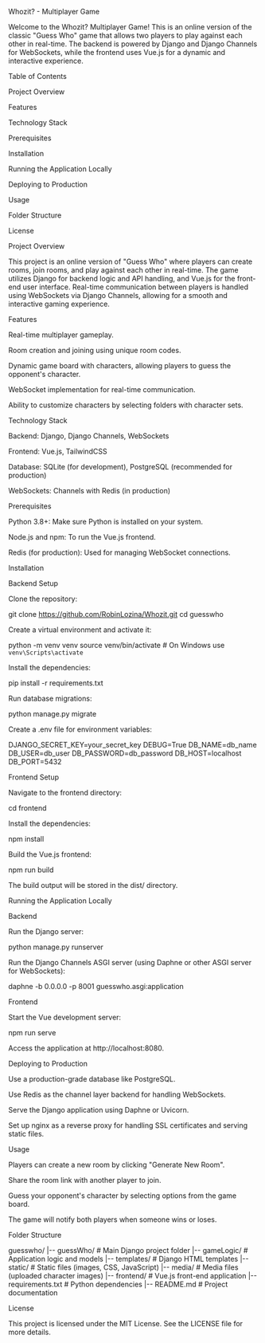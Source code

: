 Whozit? - Multiplayer Game

Welcome to the Whozit? Multiplayer Game! This is an online version of the classic "Guess Who" game that allows two players to play against each other in real-time. The backend is powered by Django and Django Channels for WebSockets, while the frontend uses Vue.js for a dynamic and interactive experience.

Table of Contents

Project Overview

Features

Technology Stack

Prerequisites

Installation

Running the Application Locally

Deploying to Production

Usage

Folder Structure

License

Project Overview

This project is an online version of "Guess Who" where players can create rooms, join rooms, and play against each other in real-time. The game utilizes Django for backend logic and API handling, and Vue.js for the front-end user interface. Real-time communication between players is handled using WebSockets via Django Channels, allowing for a smooth and interactive gaming experience.

Features

Real-time multiplayer gameplay.

Room creation and joining using unique room codes.

Dynamic game board with characters, allowing players to guess the opponent's character.

WebSocket implementation for real-time communication.

Ability to customize characters by selecting folders with character sets.

Technology Stack

Backend: Django, Django Channels, WebSockets

Frontend: Vue.js, TailwindCSS

Database: SQLite (for development), PostgreSQL (recommended for production)

WebSockets: Channels with Redis (in production)

Prerequisites

Python 3.8+: Make sure Python is installed on your system.

Node.js and npm: To run the Vue.js frontend.

Redis (for production): Used for managing WebSocket connections.

Installation

Backend Setup

Clone the repository:

git clone https://github.com/RobinLozina/Whozit.git
cd guesswho

Create a virtual environment and activate it:

python -m venv venv
source venv/bin/activate # On Windows use `venv\Scripts\activate`

Install the dependencies:

pip install -r requirements.txt

Run database migrations:

python manage.py migrate

Create a .env file for environment variables:

DJANGO_SECRET_KEY=your_secret_key
DEBUG=True
DB_NAME=db_name
DB_USER=db_user
DB_PASSWORD=db_password
DB_HOST=localhost
DB_PORT=5432

Frontend Setup

Navigate to the frontend directory:

cd frontend

Install the dependencies:

npm install

Build the Vue.js frontend:

npm run build

The build output will be stored in the dist/ directory.

Running the Application Locally

Backend

Run the Django server:

python manage.py runserver

Run the Django Channels ASGI server (using Daphne or other ASGI server for WebSockets):

daphne -b 0.0.0.0 -p 8001 guesswho.asgi:application

Frontend

Start the Vue development server:

npm run serve

Access the application at http://localhost:8080.

Deploying to Production

Use a production-grade database like PostgreSQL.

Use Redis as the channel layer backend for handling WebSockets.

Serve the Django application using Daphne or Uvicorn.

Set up nginx as a reverse proxy for handling SSL certificates and serving static files.

Usage

Players can create a new room by clicking "Generate New Room".

Share the room link with another player to join.

Guess your opponent's character by selecting options from the game board.

The game will notify both players when someone wins or loses.

Folder Structure

guesswho/
|-- guessWho/ # Main Django project folder
|-- gameLogic/ # Application logic and models
|-- templates/ # Django HTML templates
|-- static/ # Static files (images, CSS, JavaScript)
|-- media/ # Media files (uploaded character images)
|-- frontend/ # Vue.js front-end application
|-- requirements.txt # Python dependencies
|-- README.md # Project documentation

License

This project is licensed under the MIT License. See the LICENSE file for more details.
